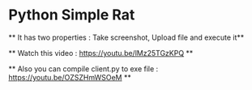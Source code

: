 # Python Simple Rat

** It has two properties : Take screenshot, Upload file and execute it**

** Watch this video : https://youtu.be/lMz25TGzKPQ **

** Also you can compile client.py to exe file : https://youtu.be/OZSZHmWSOeM **

